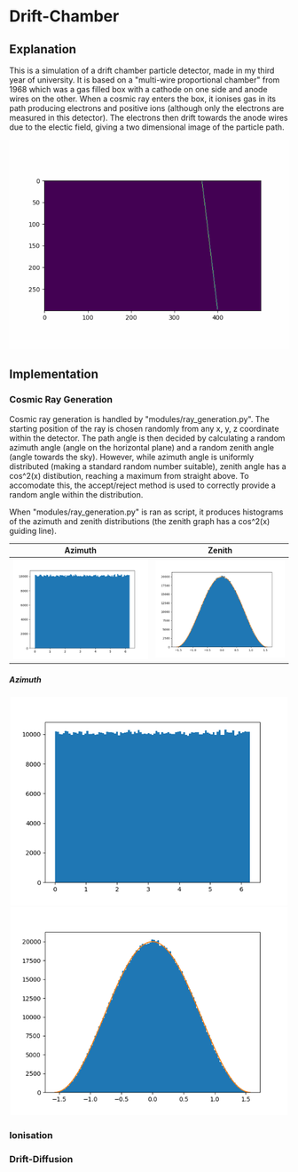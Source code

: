 # Drift-Chamber
## Explanation
This is a simulation of a drift chamber particle detector, made in my third year of university. It is based on a "multi-wire proportional chamber" from 1968 which was a gas filled box with a cathode on one side and anode wires on the other. When a cosmic ray enters the box, it ionises gas in its path producing electrons and positive ions (although only the electrons are measured in this detector). The electrons then drift towards the anode wires due to the electic field, giving a two dimensional image of the particle path.

![](https://github.com/SteffanMoore/Drift-Chamber/blob/main/drift_diffusion.gif)

## Implementation
### Cosmic Ray Generation
Cosmic ray generation is handled by "modules/ray_generation.py". The starting position of the ray is chosen randomly from any x, y, z coordinate within the detector. The path angle is then decided by calculating a random azimuth angle (angle on the horizontal plane) and a random zenith angle (angle towards the sky). However, while azimuth angle is uniformly distributed (making a standard random number suitable), zenith angle has a cos^2(x) distibution, reaching a maximum from straight above. To accomodate this, the accept/reject method is used to correctly provide a random angle within the distribution.

When "modules/ray_generation.py" is ran as script, it produces histograms of the azimuth and zenith distributions (the zenith graph has a cos^2(x) guiding line).

Azimuth             |  Zenith
:-------------------------:|:-------------------------:
<img src="/Azimuth.png" />  |  <img src="/Zenith.png" />

##### Azimuth
<p align="middle">
  <img src="/Azimuth.png" width="500" title="Azimuth" />
  <img src="/Zenith.png" width="500" title="Zenith" />
</p>

### Ionisation
### Drift-Diffusion
